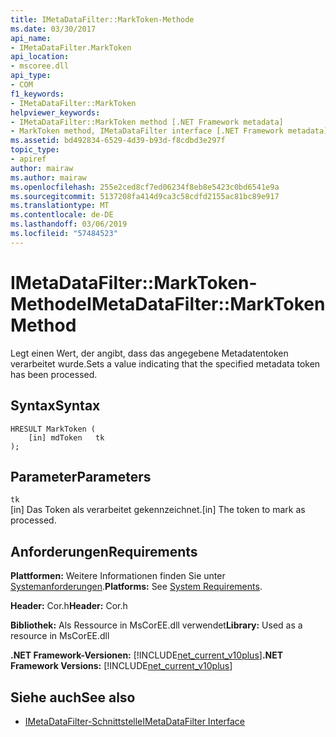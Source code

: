```yaml
---
title: IMetaDataFilter::MarkToken-Methode
ms.date: 03/30/2017
api_name:
- IMetaDataFilter.MarkToken
api_location:
- mscoree.dll
api_type:
- COM
f1_keywords:
- IMetaDataFilter::MarkToken
helpviewer_keywords:
- IMetaDataFilter::MarkToken method [.NET Framework metadata]
- MarkToken method, IMetaDataFilter interface [.NET Framework metadata]
ms.assetid: bd492834-6529-4d39-b93d-f8cdbd3e297f
topic_type:
- apiref
author: mairaw
ms.author: mairaw
ms.openlocfilehash: 255e2ced8cf7ed06234f8eb8e5423c0bd6541e9a
ms.sourcegitcommit: 5137208fa414d9ca3c58cdfd2155ac81bc89e917
ms.translationtype: MT
ms.contentlocale: de-DE
ms.lasthandoff: 03/06/2019
ms.locfileid: "57484523"
---
```

# <a name="imetadatafiltermarktoken-method"></a><span data-ttu-id="40957-102">IMetaDataFilter::MarkToken-Methode</span><span class="sxs-lookup"><span data-stu-id="40957-102">IMetaDataFilter::MarkToken Method</span></span>
<span data-ttu-id="40957-103">Legt einen Wert, der angibt, dass das angegebene Metadatentoken verarbeitet wurde.</span><span class="sxs-lookup"><span data-stu-id="40957-103">Sets a value indicating that the specified metadata token has been processed.</span></span>  
  
## <a name="syntax"></a><span data-ttu-id="40957-104">Syntax</span><span class="sxs-lookup"><span data-stu-id="40957-104">Syntax</span></span>  
  
```  
HRESULT MarkToken (  
    [in] mdToken   tk  
);  
```  
  
## <a name="parameters"></a><span data-ttu-id="40957-105">Parameter</span><span class="sxs-lookup"><span data-stu-id="40957-105">Parameters</span></span>  
 `tk`  
 <span data-ttu-id="40957-106">[in] Das Token als verarbeitet gekennzeichnet.</span><span class="sxs-lookup"><span data-stu-id="40957-106">[in] The token to mark as processed.</span></span>  
  
## <a name="requirements"></a><span data-ttu-id="40957-107">Anforderungen</span><span class="sxs-lookup"><span data-stu-id="40957-107">Requirements</span></span>  
 <span data-ttu-id="40957-108">**Plattformen:** Weitere Informationen finden Sie unter [Systemanforderungen](../../../../docs/framework/get-started/system-requirements.md).</span><span class="sxs-lookup"><span data-stu-id="40957-108">**Platforms:** See [System Requirements](../../../../docs/framework/get-started/system-requirements.md).</span></span>  
  
 <span data-ttu-id="40957-109">**Header:** Cor.h</span><span class="sxs-lookup"><span data-stu-id="40957-109">**Header:** Cor.h</span></span>  
  
 <span data-ttu-id="40957-110">**Bibliothek:** Als Ressource in MsCorEE.dll verwendet</span><span class="sxs-lookup"><span data-stu-id="40957-110">**Library:** Used as a resource in MsCorEE.dll</span></span>  
  
 <span data-ttu-id="40957-111">**.NET Framework-Versionen:** [!INCLUDE[net_current_v10plus](../../../../includes/net-current-v10plus-md.md)]</span><span class="sxs-lookup"><span data-stu-id="40957-111">**.NET Framework Versions:** [!INCLUDE[net_current_v10plus](../../../../includes/net-current-v10plus-md.md)]</span></span>  
  
## <a name="see-also"></a><span data-ttu-id="40957-112">Siehe auch</span><span class="sxs-lookup"><span data-stu-id="40957-112">See also</span></span>
- [<span data-ttu-id="40957-113">IMetaDataFilter-Schnittstelle</span><span class="sxs-lookup"><span data-stu-id="40957-113">IMetaDataFilter Interface</span></span>](../../../../docs/framework/unmanaged-api/metadata/imetadatafilter-interface.md)
